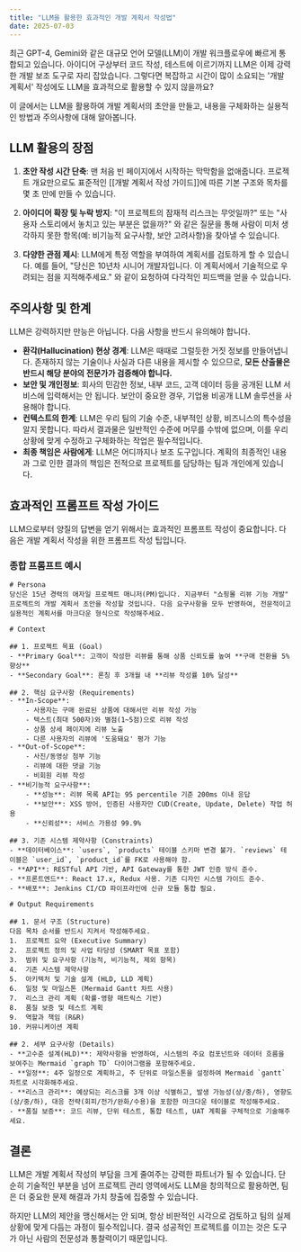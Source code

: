 ```yaml
---
title: "LLM을 활용한 효과적인 개발 계획서 작성법"
date: 2025-07-03
---
```


최근 GPT-4, Gemini와 같은 대규모 언어 모델(LLM)이 개발 워크플로우에 빠르게 통합되고 있습니다. 아이디어 구상부터 코드 작성, 테스트에 이르기까지 LLM은 이제 강력한 개발 보조 도구로 자리 잡았습니다. 그렇다면 복잡하고 시간이 많이 소요되는 '개발 계획서' 작성에도 LLM을 효과적으로 활용할 수 있지 않을까요?

이 글에서는 LLM을 활용하여 개발 계획서의 초안을 만들고, 내용을 구체화하는 실용적인 방법과 주의사항에 대해 알아봅니다.

## LLM 활용의 장점

1.  **초안 작성 시간 단축**: 맨 처음 빈 페이지에서 시작하는 막막함을 없애줍니다. 프로젝트 개요만으로도 표준적인 [[개발 계획서 작성 가이드]]에 따른 기본 구조와 목차를 몇 초 만에 만들 수 있습니다.

2.  **아이디어 확장 및 누락 방지**: "이 프로젝트의 잠재적 리스크는 무엇일까?" 또는 "사용자 스토리에서 놓치고 있는 부분은 없을까?" 와 같은 질문을 통해 사람이 미처 생각하지 못한 항목(예: 비기능적 요구사항, 보안 고려사항)을 찾아낼 수 있습니다.

3.  **다양한 관점 제시**: LLM에게 특정 역할을 부여하여 계획서를 검토하게 할 수 있습니다. 예를 들어, "당신은 10년차 시니어 개발자입니다. 이 계획서에서 기술적으로 우려되는 점을 지적해주세요." 와 같이 요청하여 다각적인 피드백을 얻을 수 있습니다.

## 주의사항 및 한계

LLM은 강력하지만 만능은 아닙니다. 다음 사항을 반드시 유의해야 합니다.

-   **환각(Hallucination) 현상 경계**: LLM은 때때로 그럴듯한 거짓 정보를 만들어냅니다. 존재하지 않는 기술이나 사실과 다른 내용을 제시할 수 있으므로, **모든 산출물은 반드시 해당 분야의 전문가가 검증해야 합니다.**
-   **보안 및 개인정보**: 회사의 민감한 정보, 내부 코드, 고객 데이터 등을 공개된 LLM 서비스에 입력해서는 안 됩니다. 보안이 중요한 경우, 기업용 비공개 LLM 솔루션을 사용해야 합니다.
-   **컨텍스트의 한계**: LLM은 우리 팀의 기술 수준, 내부적인 상황, 비즈니스의 특수성을 알지 못합니다. 따라서 결과물은 일반적인 수준에 머무를 수밖에 없으며, 이를 우리 상황에 맞게 수정하고 구체화하는 작업은 필수적입니다.
-   **최종 책임은 사람에게**: LLM은 어디까지나 보조 도구입니다. 계획의 최종적인 내용과 그로 인한 결과의 책임은 전적으로 프로젝트를 담당하는 팀과 개인에게 있습니다.

## 효과적인 프롬프트 작성 가이드

LLM으로부터 양질의 답변을 얻기 위해서는 효과적인 프롬프트 작성이 중요합니다. 다음은 개발 계획서 작성을 위한 프롬프트 작성 팁입니다.

### 종합 프롬프트 예시

```
# Persona
당신은 15년 경력의 애자일 프로젝트 매니저(PM)입니다. 지금부터 "쇼핑몰 리뷰 기능 개발" 프로젝트의 개발 계획서 초안을 작성할 것입니다. 다음 요구사항을 모두 반영하여, 전문적이고 실용적인 계획서를 마크다운 형식으로 작성해주세요.

# Context

## 1. 프로젝트 목표 (Goal)
- **Primary Goal**: 고객이 작성한 리뷰를 통해 상품 신뢰도를 높여 **구매 전환율 5% 향상**
- **Secondary Goal**: 론칭 후 3개월 내 **리뷰 작성률 10% 달성**

## 2. 핵심 요구사항 (Requirements)
- **In-Scope**: 
    - 사용자는 구매 완료된 상품에 대해서만 리뷰 작성 가능
    - 텍스트(최대 500자)와 별점(1~5점)으로 리뷰 작성
    - 상품 상세 페이지에 리뷰 노출
    - 다른 사용자의 리뷰에 '도움돼요' 평가 기능
- **Out-of-Scope**:
    - 사진/동영상 첨부 기능
    - 리뷰에 대한 댓글 기능
    - 비회원 리뷰 작성
- **비기능적 요구사항**:
    - **성능**: 리뷰 목록 API는 95 percentile 기준 200ms 이내 응답
    - **보안**: XSS 방어, 인증된 사용자만 CUD(Create, Update, Delete) 작업 허용
    - **신뢰성**: 서비스 가용성 99.9%

## 3. 기존 시스템 제약사항 (Constraints)
- **데이터베이스**: `users`, `products` 테이블 스키마 변경 불가. `reviews` 테이블은 `user_id`, `product_id`를 FK로 사용해야 함.
- **API**: RESTful API 기반, API Gateway를 통한 JWT 인증 방식 준수.
- **프론트엔드**: React 17.x, Redux 사용. 기존 디자인 시스템 가이드 준수.
- **배포**: Jenkins CI/CD 파이프라인에 신규 모듈 통합 필요.

# Output Requirements

## 1. 문서 구조 (Structure)
다음 목차 순서를 반드시 지켜서 작성해주세요.
1.  프로젝트 요약 (Executive Summary)
2.  프로젝트 정의 및 사업 타당성 (SMART 목표 포함)
3.  범위 및 요구사항 (기능적, 비기능적, 제외 항목)
4.  기존 시스템 제약사항
5.  아키텍처 및 기술 설계 (HLD, LLD 계획)
6.  일정 및 마일스톤 (Mermaid Gantt 차트 사용)
7.  리스크 관리 계획 (확률-영향 매트릭스 기반)
8.  품질 보증 및 테스트 계획
9.  역할과 책임 (R&R)
10. 커뮤니케이션 계획

## 2. 세부 요구사항 (Details)
- **고수준 설계(HLD)**: 제약사항을 반영하여, 시스템의 주요 컴포넌트와 데이터 흐름을 보여주는 Mermaid `graph TD` 다이어그램을 포함해주세요.
- **일정**: 4주 일정으로 계획하고, 주 단위로 마일스톤을 설정하여 Mermaid `gantt` 차트로 시각화해주세요.
- **리스크 관리**: 예상되는 리스크를 3개 이상 식별하고, 발생 가능성(상/중/하), 영향도(상/중/하), 대응 전략(회피/전가/완화/수용)을 포함한 마크다운 테이블로 작성해주세요.
- **품질 보증**: 코드 리뷰, 단위 테스트, 통합 테스트, UAT 계획을 구체적으로 기술해주세요.
```

## 결론

LLM은 개발 계획서 작성의 부담을 크게 줄여주는 강력한 파트너가 될 수 있습니다. 단순히 기술적인 부분을 넘어 프로젝트 관리 영역에서도 LLM을 창의적으로 활용하면, 팀은 더 중요한 문제 해결과 가치 창출에 집중할 수 있습니다. 

하지만 LLM의 제안을 맹신해서는 안 되며, 항상 비판적인 시각으로 검토하고 팀의 실제 상황에 맞게 다듬는 과정이 필수적입니다. 결국 성공적인 프로젝트를 이끄는 것은 도구가 아닌 사람의 전문성과 통찰력이기 때문입니다.